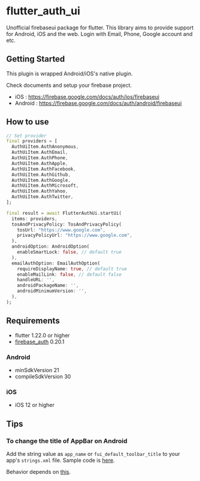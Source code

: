 # flutter_auth_ui

Unofficial firebaseui package for flutter. This library aims to provide support for Android, iOS and the web. Login with Email, Phone, Google account and etc.

## Getting Started

This plugin is wrapped Android/iOS's native plugin.

Check documents and setup your firebase project.

* iOS : <https://firebase.google.com/docs/auth/ios/firebaseui>
* Android : <https://firebase.google.com/docs/auth/android/firebaseui>

## How to use

```dart
// Set provider
final providers = [
  AuthUiItem.AuthAnonymous,
  AuthUiItem.AuthEmail,
  AuthUiItem.AuthPhone,
  AuthUiItem.AuthApple,
  AuthUiItem.AuthFacebook,
  AuthUiItem.AuthGithub,
  AuthUiItem.AuthGoogle,
  AuthUiItem.AuthMicrosoft,
  AuthUiItem.AuthYahoo,
  AuthUiItem.AuthTwitter,
];

final result = await FlutterAuthUi.startUi(
  items: providers,
  tosAndPrivacyPolicy: TosAndPrivacyPolicy(
    tosUrl: "https://www.google.com",
    privacyPolicyUrl: "https://www.google.com",
  ),
  androidOption: AndroidOption(
    enableSmartLock: false, // default true
  ),
  emailAuthOption: EmailAuthOption(
    requireDisplayName: true, // default true
    enableMailLink: false, // default false
    handleURL: '',
    androidPackageName: '',
    androidMinimumVersion: '',
  ),
);
```

## Requirements

- flutter 1.22.0 or higher
- [firebase_auth](https://pub.dev/packages/firebase_auth) 0.20.1

### Android

- minSdkVersion 21
- compileSdkVersion 30

### iOS

- iOS 12 or higher

## Tips

### To change the title of AppBar on Android

Add the string value as `app_name` or `fui_default_toolbar_title` to your app's `strings.xml` file.
Sample code is [here](https://github.com/koji-1009/flutter_auth_ui/blob/main/flutter_auth_ui/example/android/app/src/main/res/values/strings.xml).

Behavior depends on [this](https://github.com/firebase/FirebaseUI-Android/blob/master/auth/src/main/AndroidManifest.xml).
